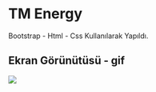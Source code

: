 <h1> TM Energy </h1>

Bootstrap - Html - Css Kullanılarak Yapıldı.

<h2> Ekran Görünütüsü - gif</h2>

![](ekran.gif)

